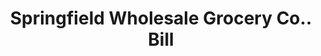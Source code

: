 ---
doi: 10.7916/D8HH7X2K
date_other: '1918'
date_other_textual: '1918'
form: printed ephemera
genre:
- Invoices
name:
- Springfield Wholesale Grocery Co.
object_in_context_url: https://biggert.cul.columbia.edu/items/view/ave_biggert_00513
subject_hierarchical_geographic:
- Springfield, Massachusetts, United States
subject_name:
- Springfield Wholesale Grocery Co.
title: Springfield Wholesale Grocery Co.. Bill
sort_title: Springfield Wholesale Grocery Co.. Bill
call_number: ave_biggert_00513
coordinates:
- 42.112411,-72.547455
pid: ave_biggert_00513
identifiers: ave_biggert_00513
thumbnail: https://derivativo-1.library.columbia.edu/iiif/2/ldpd:343739/full/!256,256/0/native.jpg
permalink: "/items/ave_biggert_00513/"
layout: iiif-image-page
---